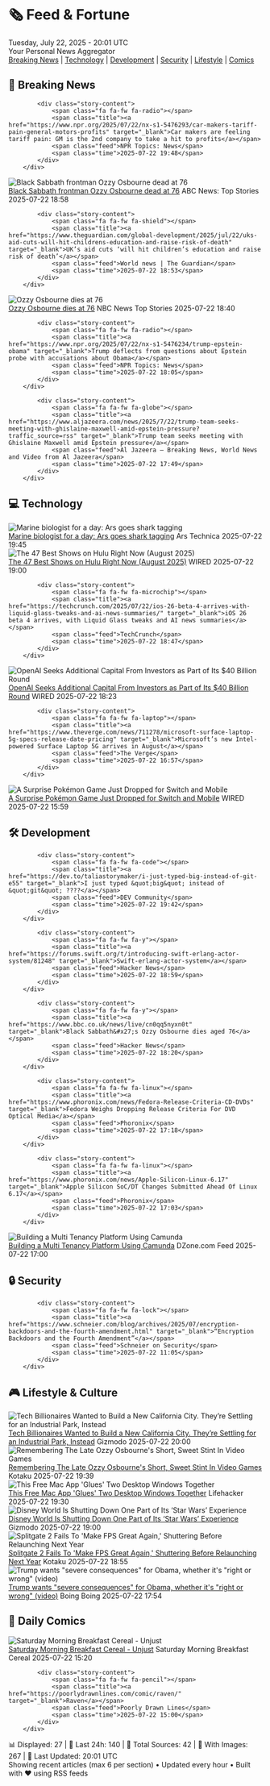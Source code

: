 <!-- Processing 54 RSS feeds at 2025-07-22 20:01:39 UTC -->
<!-- Processing: XKCD -->
<!-- Processing: Saturday Morning Breakfast Cereal -->
<!-- Processing: Penny Arcade -->
<!-- Processing: Dilbert -->
<!-- Processing: Cyanide & Happiness -->
<!-- Processing: Questionable Content -->
<!-- Processing: CNN Top Stories -->
<!-- Processing: CNN Breaking News -->
<!-- Processing: NPR News -->
<!-- Processing: Reuters World News -->
<!-- Processing: NBC News Breaking -->
<!-- Processing: Ars Technica -->
<!-- Processing: O'Reilly Radar -->
<!-- Processing: WIRED -->
<!-- Processing: Slashdot -->
<!-- Processing: Lobsters Python -->
<!-- Processing: Hacker News -->
<!-- Processing: Dev.to -->
<!-- Processing: Phoronix Linux News -->
<!-- Processing: DistroWatch -->
<!-- Processing: Red Hat Blog -->
<!-- Processing: GitLab Blog -->
<!-- Processing: InfoQ -->
<!-- Processing: Coding Horror -->
<!-- Processing: The Pragmatic Engineer -->
<!-- Processing: Lifehacker -->
<!-- Processing: Gizmodo -->
<!-- Processing: Kotaku -->
<!-- Processing: Krebs on Security -->
<!-- Processing: Schneier on Security -->
<!-- Generated 10 new posts out of 30 feeds processed -->
<div class="newspaper-header">
    <h1 class="newspaper-title">🗞️ Feed & Fortune</h1>
    <div class="newspaper-date">Tuesday, July 22, 2025 - 20:01 UTC</div>
    <div class="newspaper-subtitle">Your Personal News Aggregator</div>
</div>

<div class="newspaper-nav">
    <a href="#breaking">Breaking News</a> |
    <a href="#tech">Technology</a> |
    <a href="#dev">Development</a> |
    <a href="#security">Security</a> |
    <a href="#lifestyle">Lifestyle</a> |
    <a href="#webcomics">Comics</a>
</div>

<div class="news-section breaking-news" id="breaking">
<h2 class="section-header">🚨 Breaking News</h2>
<div class="stories-container">
<div class="story">
            
            <div class="story-content">
                <span class="fa fa-fw fa-radio"></span>
                <span class="title"><a href="https://www.npr.org/2025/07/22/nx-s1-5476293/car-makers-tariff-pain-general-motors-profits" target="_blank">Car makers are feeling tariff pain: GM is the 2nd company to take a hit to profits</a></span>
                <span class="feed">NPR Topics: News</span>
                <span class="time">2025-07-22 19:48</span>
            </div>
        </div>
<div class="story">
            <img src="https://s.abcnews.com/images/GMA/ozzy-osbourne-02-gty-jef-250722_1753208131932_hpMain_4x3t_384.jpg" alt="Black Sabbath frontman Ozzy Osbourne dead at 76" class="story-image" loading="lazy" onerror="this.style.display='none'">
            <div class="story-content">
                <span class="fa fa-fw fa-tv"></span>
                <span class="title"><a href="https://abcnews.go.com/GMA/Culture/ozzy-osbourne-heavy-metal-music-legend-dead-76/story?id=72692115" target="_blank">Black Sabbath frontman Ozzy Osbourne dead at 76</a></span>
                <span class="feed">ABC News: Top Stories</span>
                <span class="time">2025-07-22 18:58</span>
            </div>
        </div>
<div class="story">
            
            <div class="story-content">
                <span class="fa fa-fw fa-shield"></span>
                <span class="title"><a href="https://www.theguardian.com/global-development/2025/jul/22/uks-aid-cuts-will-hit-childrens-education-and-raise-risk-of-death" target="_blank">UK’s aid cuts ‘will hit children’s education and raise risk of death’</a></span>
                <span class="feed">World news | The Guardian</span>
                <span class="time">2025-07-22 18:53</span>
            </div>
        </div>
<div class="story">
            <img src="https://media-cldnry.s-nbcnews.com/image/upload/t_fit_1500w/mpx/2704722219/2025_07/Ozzy-i7o8su.jpg" alt="Ozzy Osbourne dies at 76" class="story-image" loading="lazy" onerror="this.style.display='none'">
            <div class="story-content">
                <span class="fa fa-fw fa-broadcast-tower"></span>
                <span class="title"><a href="https://www.nbcnews.com/video/ozzy-osbourne-dies-at-76-243642437623" target="_blank">Ozzy Osbourne dies at 76</a></span>
                <span class="feed">NBC News Top Stories</span>
                <span class="time">2025-07-22 18:40</span>
            </div>
        </div>
<div class="story">
            
            <div class="story-content">
                <span class="fa fa-fw fa-radio"></span>
                <span class="title"><a href="https://www.npr.org/2025/07/22/nx-s1-5476234/trump-epstein-obama" target="_blank">Trump deflects from questions about Epstein probe with accusations about Obama</a></span>
                <span class="feed">NPR Topics: News</span>
                <span class="time">2025-07-22 18:05</span>
            </div>
        </div>
<div class="story">
            
            <div class="story-content">
                <span class="fa fa-fw fa-globe"></span>
                <span class="title"><a href="https://www.aljazeera.com/news/2025/7/22/trump-team-seeks-meeting-with-ghislaine-maxwell-amid-epstein-pressure?traffic_source=rss" target="_blank">Trump team seeks meeting with Ghislaine Maxwell amid Epstein pressure</a></span>
                <span class="feed">Al Jazeera – Breaking News, World News and Video from Al Jazeera</span>
                <span class="time">2025-07-22 17:49</span>
            </div>
        </div>
</div>
</div>
<div class="news-section tech-news" id="tech">
<h2 class="section-header">💻 Technology</h2>
<div class="stories-container">
<div class="story">
            <img src="https://cdn.arstechnica.net/wp-content/uploads/2025/07/20250509-SHIFFMAN_SCIENTIST_DAY1-110-500x500-1752861268.jpg" alt="Marine biologist for a day: Ars goes shark tagging" class="story-image" loading="lazy" onerror="this.style.display='none'">
            <div class="story-content">
                <span class="fa fa-fw fa-cog"></span>
                <span class="title"><a href="https://arstechnica.com/science/2025/07/marine-biologist-for-a-day-ars-goes-shark-tagging/" target="_blank">Marine biologist for a day: Ars goes shark tagging</a></span>
                <span class="feed">Ars Technica</span>
                <span class="time">2025-07-22 19:45</span>
            </div>
        </div>
<div class="story">
            <img src="https://media.wired.com/photos/687ea883b1f8553535717f13/master/pass/Hulu-Show-Guide-Culture-WBLACK_Air106Prod105_LJ_01977R.jpg" alt="The 47 Best Shows on Hulu Right Now (August 2025)" class="story-image" loading="lazy" onerror="this.style.display='none'">
            <div class="story-content">
                <span class="fa fa-fw fa-bolt"></span>
                <span class="title"><a href="https://www.wired.com/story/best-tv-shows-hulu-this-week/" target="_blank">The 47 Best Shows on Hulu Right Now (August 2025)</a></span>
                <span class="feed">WIRED</span>
                <span class="time">2025-07-22 19:00</span>
            </div>
        </div>
<div class="story">
            
            <div class="story-content">
                <span class="fa fa-fw fa-microchip"></span>
                <span class="title"><a href="https://techcrunch.com/2025/07/22/ios-26-beta-4-arrives-with-liquid-glass-tweaks-and-ai-news-summaries/" target="_blank">iOS 26 beta 4 arrives, with Liquid Glass tweaks and AI news summaries</a></span>
                <span class="feed">TechCrunch</span>
                <span class="time">2025-07-22 18:47</span>
            </div>
        </div>
<div class="story">
            <img src="https://media.wired.com/photos/687ea4751a37ae90feb98e11/master/pass/OpenAI-Opening-Up-to-Investors-Business-2224154485.jpg" alt="OpenAI Seeks Additional Capital From Investors as Part of Its $40 Billion Round" class="story-image" loading="lazy" onerror="this.style.display='none'">
            <div class="story-content">
                <span class="fa fa-fw fa-bolt"></span>
                <span class="title"><a href="https://www.wired.com/story/openai-fundraising-round-softbank-sam-altman/" target="_blank">OpenAI Seeks Additional Capital From Investors as Part of Its $40 Billion Round</a></span>
                <span class="feed">WIRED</span>
                <span class="time">2025-07-22 18:23</span>
            </div>
        </div>
<div class="story">
            
            <div class="story-content">
                <span class="fa fa-fw fa-laptop"></span>
                <span class="title"><a href="https://www.theverge.com/news/711278/microsoft-surface-laptop-5g-specs-release-date-pricing" target="_blank">Microsoft’s new Intel-powered Surface Laptop 5G arrives in August</a></span>
                <span class="feed">The Verge</span>
                <span class="time">2025-07-22 16:57</span>
            </div>
        </div>
<div class="story">
            <img src="https://media.wired.com/photos/687fa8417c5cc66a70fff37b/master/pass/pokemon-gear-shutterstock_2584635709.jpg" alt="A Surprise Pokémon Game Just Dropped for Switch and Mobile" class="story-image" loading="lazy" onerror="this.style.display='none'">
            <div class="story-content">
                <span class="fa fa-fw fa-bolt"></span>
                <span class="title"><a href="https://www.wired.com/story/a-surprise-pokemon-game-just-dropped-for-switch-and-mobile/" target="_blank">A Surprise Pokémon Game Just Dropped for Switch and Mobile</a></span>
                <span class="feed">WIRED</span>
                <span class="time">2025-07-22 15:59</span>
            </div>
        </div>
</div>
</div>
<div class="news-section dev-news" id="dev">
<h2 class="section-header">🛠️ Development</h2>
<div class="stories-container">
<div class="story">
            
            <div class="story-content">
                <span class="fa fa-fw fa-code"></span>
                <span class="title"><a href="https://dev.to/taliastorymaker/i-just-typed-big-instead-of-git-e55" target="_blank">I just typed &quot;big&quot; instead of &quot;git&quot; ????</a></span>
                <span class="feed">DEV Community</span>
                <span class="time">2025-07-22 19:42</span>
            </div>
        </div>
<div class="story">
            
            <div class="story-content">
                <span class="fa fa-fw fa-y"></span>
                <span class="title"><a href="https://forums.swift.org/t/introducing-swift-erlang-actor-system/81248" target="_blank">Swift-erlang-actor-system</a></span>
                <span class="feed">Hacker News</span>
                <span class="time">2025-07-22 18:59</span>
            </div>
        </div>
<div class="story">
            
            <div class="story-content">
                <span class="fa fa-fw fa-y"></span>
                <span class="title"><a href="https://www.bbc.co.uk/news/live/cn0qq5nyxn0t" target="_blank">Black Sabbath&#x27;s Ozzy Osbourne dies aged 76</a></span>
                <span class="feed">Hacker News</span>
                <span class="time">2025-07-22 18:20</span>
            </div>
        </div>
<div class="story">
            
            <div class="story-content">
                <span class="fa fa-fw fa-linux"></span>
                <span class="title"><a href="https://www.phoronix.com/news/Fedora-Release-Criteria-CD-DVDs" target="_blank">Fedora Weighs Dropping Release Criteria For DVD Optical Media</a></span>
                <span class="feed">Phoronix</span>
                <span class="time">2025-07-22 17:18</span>
            </div>
        </div>
<div class="story">
            
            <div class="story-content">
                <span class="fa fa-fw fa-linux"></span>
                <span class="title"><a href="https://www.phoronix.com/news/Apple-Silicon-Linux-6.17" target="_blank">Apple Silicon SoC/DT Changes Submitted Ahead Of Linux 6.17</a></span>
                <span class="feed">Phoronix</span>
                <span class="time">2025-07-22 17:03</span>
            </div>
        </div>
<div class="story">
            <img src="https://dz2cdn1.dzone.com/thumbnail?fid=18522045&w=600" alt="Building a Multi Tenancy Platform Using Camunda" class="story-image" loading="lazy" onerror="this.style.display='none'">
            <div class="story-content">
                <span class="fa fa-fw fa-newspaper"></span>
                <span class="title"><a href="https://dzone.com/articles/building-a-multi-tenancy-platform-using-camunda" target="_blank">Building a Multi Tenancy Platform Using Camunda</a></span>
                <span class="feed">DZone.com Feed</span>
                <span class="time">2025-07-22 17:00</span>
            </div>
        </div>
</div>
</div>
<div class="news-section security-news" id="security">
<h2 class="section-header">🔒 Security</h2>
<div class="stories-container">
<div class="story">
            
            <div class="story-content">
                <span class="fa fa-fw fa-lock"></span>
                <span class="title"><a href="https://www.schneier.com/blog/archives/2025/07/encryption-backdoors-and-the-fourth-amendment.html" target="_blank">“Encryption Backdoors and the Fourth Amendment”</a></span>
                <span class="feed">Schneier on Security</span>
                <span class="time">2025-07-22 11:05</span>
            </div>
        </div>
</div>
</div>
<div class="news-section lifestyle-news" id="lifestyle">
<h2 class="section-header">🎮 Lifestyle & Culture</h2>
<div class="stories-container">
<div class="story">
            <img src="https://gizmodo.com/app/uploads/2025/07/GettyImages-1955314177.jpg" alt="Tech Billionaires Wanted to Build a New California City. They’re Settling for an Industrial Park, Instead" class="story-image" loading="lazy" onerror="this.style.display='none'">
            <div class="story-content">
                <span class="fa fa-fw fa-computer"></span>
                <span class="title"><a href="https://gizmodo.com/tech-billionaires-wanted-to-build-a-new-california-city-theyre-settling-for-an-industrial-park-instead-2000632618" target="_blank">Tech Billionaires Wanted to Build a New California City. They’re Settling for an Industrial Park, Instead</a></span>
                <span class="feed">Gizmodo</span>
                <span class="time">2025-07-22 20:00</span>
            </div>
        </div>
<div class="story">
            <img src="https://i.kinja-img.com/image/upload/c_fit,q_80,w_636/383396149e22d502acf263f31eb2bef6.jpg" alt="Remembering The Late Ozzy Osbourne&#x27;s Short, Sweet Stint In Video Games" class="story-image" loading="lazy" onerror="this.style.display='none'">
            <div class="story-content">
                <span class="fa fa-fw fa-gamepad"></span>
                <span class="title"><a href="https://kotaku.com/ozzy-osbourne-death-guitar-hero-brutal-legend-actor-1851786753" target="_blank">Remembering The Late Ozzy Osbourne&#x27;s Short, Sweet Stint In Video Games</a></span>
                <span class="feed">Kotaku</span>
                <span class="time">2025-07-22 19:39</span>
            </div>
        </div>
<div class="story">
            <img src="https://lifehacker.com/imagery/articles/01K0SJ26AF0Y9YGZFT77KAMD9C/hero-image.png" alt="This Free Mac App &#x27;Glues&#x27; Two Desktop Windows Together" class="story-image" loading="lazy" onerror="this.style.display='none'">
            <div class="story-content">
                <span class="fa fa-fw fa-life-ring"></span>
                <span class="title"><a href="https://lifehacker.com/tech/this-mac-app-glues-two-desktop-windows-together?utm_medium=RSS" target="_blank">This Free Mac App &#x27;Glues&#x27; Two Desktop Windows Together</a></span>
                <span class="feed">Lifehacker</span>
                <span class="time">2025-07-22 19:30</span>
            </div>
        </div>
<div class="story">
            <img src="https://gizmodo.com/app/uploads/2025/07/Disney-Animation-Walt-Disney-World.jpg" alt="Disney World Is Shutting Down One Part of Its ‘Star Wars’ Experience" class="story-image" loading="lazy" onerror="this.style.display='none'">
            <div class="story-content">
                <span class="fa fa-fw fa-computer"></span>
                <span class="title"><a href="https://gizmodo.com/disney-world-is-shutting-down-one-part-of-its-star-wars-experience-2000632649" target="_blank">Disney World Is Shutting Down One Part of Its ‘Star Wars’ Experience</a></span>
                <span class="feed">Gizmodo</span>
                <span class="time">2025-07-22 19:00</span>
            </div>
        </div>
<div class="story">
            <img src="https://i.kinja-img.com/image/upload/c_fit,q_80,w_636/0fc10b5e37e257311a3eb68d7db06596.jpg" alt="Splitgate 2 Fails To &#x27;Make FPS Great Again,&#x27; Shuttering Before Relaunching Next Year" class="story-image" loading="lazy" onerror="this.style.display='none'">
            <div class="story-content">
                <span class="fa fa-fw fa-gamepad"></span>
                <span class="title"><a href="https://kotaku.com/splitgate-2-maga-refunds-reboot-beta-season-3-servers-1851786742" target="_blank">Splitgate 2 Fails To &#x27;Make FPS Great Again,&#x27; Shuttering Before Relaunching Next Year</a></span>
                <span class="feed">Kotaku</span>
                <span class="time">2025-07-22 18:55</span>
            </div>
        </div>
<div class="story">
            <img src="https://i0.wp.com/boingboing.net/wp-content/uploads/2024/02/Emperor-Trump-1.webp?fit=1500%2C1000&amp;quality=55&amp;ssl=1" alt="Trump wants &quot;severe consequences&quot; for Obama, whether it&#x27;s &quot;right or wrong&quot; (video)" class="story-image" loading="lazy" onerror="this.style.display='none'">
            <div class="story-content">
                <span class="fa fa-fw fa-arrow-right"></span>
                <span class="title"><a href="https://boingboing.net/2025/07/22/trump-says-he-wants-severe-consequences-for-obama-whether-its-right-or-wrong-video.html" target="_blank">Trump wants &quot;severe consequences&quot; for Obama, whether it&#x27;s &quot;right or wrong&quot; (video)</a></span>
                <span class="feed">Boing Boing</span>
                <span class="time">2025-07-22 17:54</span>
            </div>
        </div>
</div>
</div>
<div class="news-section webcomics-section" id="webcomics">
<h2 class="section-header">🎨 Daily Comics</h2>
<div class="stories-container">
<div class="story">
            <img src="https://www.smbc-comics.com/comics/1753143656-20250723.png" alt="Saturday Morning Breakfast Cereal - Unjust" class="story-image" loading="lazy" onerror="this.style.display='none'">
            <div class="story-content">
                <span class="fa fa-fw fa-smile"></span>
                <span class="title"><a href="https://www.smbc-comics.com/comic/unjust" target="_blank">Saturday Morning Breakfast Cereal - Unjust</a></span>
                <span class="feed">Saturday Morning Breakfast Cereal</span>
                <span class="time">2025-07-22 15:20</span>
            </div>
        </div>
<div class="story">
            
            <div class="story-content">
                <span class="fa fa-fw fa-pencil"></span>
                <span class="title"><a href="https://poorlydrawnlines.com/comic/raven/" target="_blank">Raven</a></span>
                <span class="feed">Poorly Drawn Lines</span>
                <span class="time">2025-07-22 15:00</span>
            </div>
        </div>
</div>
</div>

<div class="newspaper-footer">
    <div class="stats">
        📊 Displayed: 27 | 📅 Last 24h: 140 | 📡 Total Sources: 42 | 📸 With Images: 267 |
        🔄 Last Updated: 20:01 UTC
    </div>
    <div class="footer-note">
        Showing recent articles (max 6 per section) • Updated every hour • Built with ❤️ using RSS feeds
    </div>
</div>
